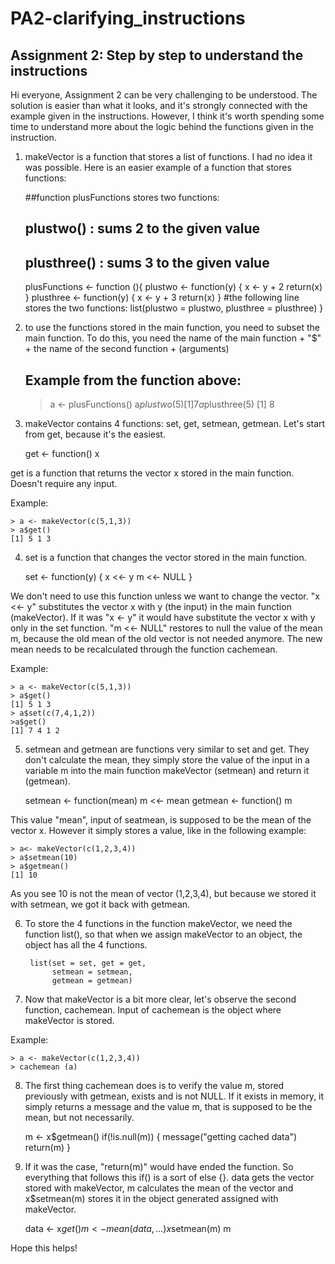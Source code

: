# PA2-clarifying_instructions
## Assignment 2: Step by step to understand the instructions


Hi everyone, Assignment 2 can be very challenging to be understood. 
The solution is easier than what it looks, and it's strongly connected with the example given in the instructions. However, I think it's worth spending some time to understand more about the logic behind the functions given in the instruction.

1) makeVector is a function that stores a list of functions. I had no idea it was possible. Here is an easier example of a function that stores functions:

	##function plusFunctions stores two functions:
	## plustwo() : sums 2 to the given value
	## plusthree() : sums 3 to the given value
	plusFunctions <- function (){
    	plustwo <- function(y) {
        	x <- y + 2
	        return(x)
    	}
	    plusthree <- function(y) {
    	    x <- y + 3
        	return(x)
	    }
    	#the following line stores the two functions:
    	list(plustwo = plustwo, plusthree = plusthree) 
	}

2) to use the functions stored in the main function, you need to subset the main function. To do this, you need the name of the main function + "$" + the name of the second function + (arguments)

	## Example from the function above:
	> a <- plusFunctions()
	> a$plustwo(5)
	[1] 7
	> a$plusthree(5)
	[1] 8

3) makeVector contains 4 functions: set, get, setmean, getmean. Let's start from get, because it's the easiest.

	get <- function() x

get is a function that returns the vector x stored in the main function. Doesn't require any input.

Example:

	> a <- makeVector(c(5,1,3))
	> a$get()
	[1] 5 1 3

4) set is a function that changes the vector stored in the main function.

	set <- function(y) {
                x <<- y
                m <<- NULL
        }

We don't need to use this function unless we want to change the vector.
"x <<- y" substitutes the vector x with y (the input) in the main function (makeVector). If it was "x <- y" it would have substitute the vector x with y only in the set function.
"m <<- NULL" restores to null the value of the mean m, because the old mean of the old vector is not needed anymore. The new mean needs to be recalculated through the function cachemean.

Example:

	> a <- makeVector(c(5,1,3))
	> a$get()
	[1] 5 1 3
	> a$set(c(7,4,1,2))
	>a$get()
	[1] 7 4 1 2

5) setmean and getmean are functions very similar to set and get. They don't calculate the mean, they simply store the value of the input in a variable m into the main function makeVector (setmean) and return it (getmean).

	setmean <- function(mean) m <<- mean
	getmean <- function() m

This value "mean", input of seatmean, is supposed to be the mean of the vector x. However it simply stores a value, like in the following example:

	> a<- makeVector(c(1,2,3,4))
	> a$setmean(10)
	> a$getmean()
	[1] 10

As you see 10 is not the mean of vector (1,2,3,4), but because we stored it with setmean, we got it back with getmean.

6) To store the 4 functions in the function makeVector, we need the function list(), so that when we assign makeVector to an object, the object has all the 4 functions.

		list(set = set, get = get,
             setmean = setmean,
             getmean = getmean)

7) Now that makeVector is a bit more clear, let's observe the second function, cachemean. Input of cachemean is the object where makeVector is stored.

Example:

	> a <- makeVector(c(1,2,3,4))
	> cachemean (a)

8) The first thing cachemean does is to verify the value m, stored previously with getmean, exists and is not NULL. If it exists in memory, it simply returns a message and the value m, that is supposed to be the mean, but not necessarily.

	m <- x$getmean()
    	    if(!is.null(m)) {
        	        message("getting cached data")
            	    return(m)
	        }

9) If it was the case, "return(m)" would have ended the function. So everything that follows this if() is a sort of else {}.
data gets the vector stored with makeVector, m calculates the mean of the vector and x$setmean(m) stores it in the object generated assigned with makeVector.      

	data <- x$get()
	m <- mean(data, ...)
	x$setmean(m)
	m

Hope this helps!
